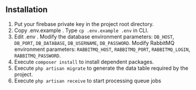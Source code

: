 ## Installation

1. Put your firebase private key in the project root directory.
2. Copy .env.example . Type `cp .env.example .env` in CLI.
3. Edit .env . Modify the database environment parameters: `DB_HOST`, `DB_PORT`, `DB_DATABASE`, `DB_USERNAME`, `DB_PASSWORD`. Modify RabbitMQ environment parameters: `RABBITMQ_HOST`, `RABBITMQ_PORT`, `RABBITMQ_LOGIN`, `RABBITMQ_PASSWORD`.
4. Execute `composer install` to install dependent packages.
5. Execute `php artisan migrate` to generate the data table required by the project.
6. Execute `php artisan receive` to start processing queue jobs

